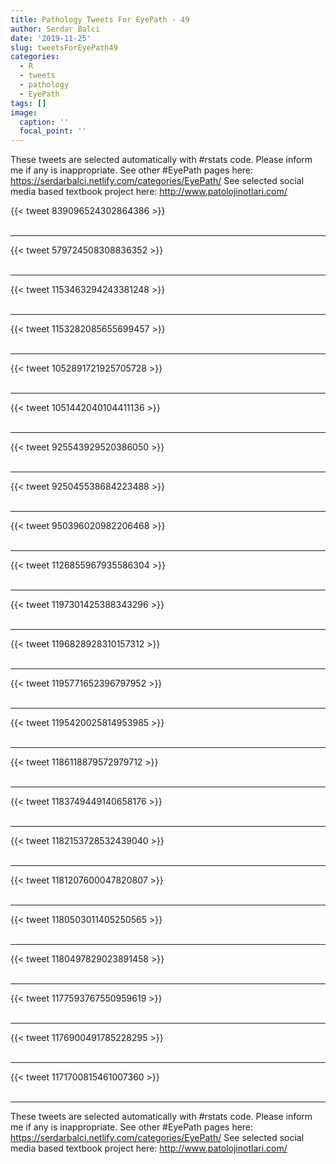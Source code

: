 ```yaml
---
title: Pathology Tweets For EyePath - 49
author: Serdar Balci
date: '2019-11-25'
slug: tweetsForEyePath49
categories:
  - R
  - tweets
  - pathology
  - EyePath
tags: []
image:
  caption: ''
  focal_point: ''
---
```



These tweets are selected automatically with #rstats code. Please inform me if any is inappropriate.
See other #EyePath pages here: https://serdarbalci.netlify.com/categories/EyePath/ 
See selected social media based textbook project here: http://www.patolojinotlari.com/

{{< tweet 839096524302864386 >}}
<br>
<br>
<hr>
{{< tweet 579724508308836352 >}}
<br>
<br>
<hr>
{{< tweet 1153463294243381248 >}}
<br>
<br>
<hr>
{{< tweet 1153282085655699457 >}}
<br>
<br>
<hr>
{{< tweet 1052891721925705728 >}}
<br>
<br>
<hr>
{{< tweet 1051442040104411136 >}}
<br>
<br>
<hr>
{{< tweet 925543929520386050 >}}
<br>
<br>
<hr>
{{< tweet 925045538684223488 >}}
<br>
<br>
<hr>
{{< tweet 950396020982206468 >}}
<br>
<br>
<hr>
{{< tweet 1126855967935586304 >}}
<br>
<br>
<hr>
{{< tweet 1197301425388343296 >}}
<br>
<br>
<hr>
{{< tweet 1196828928310157312 >}}
<br>
<br>
<hr>
{{< tweet 1195771652396797952 >}}
<br>
<br>
<hr>
{{< tweet 1195420025814953985 >}}
<br>
<br>
<hr>
{{< tweet 1186118879572979712 >}}
<br>
<br>
<hr>
{{< tweet 1183749449140658176 >}}
<br>
<br>
<hr>
{{< tweet 1182153728532439040 >}}
<br>
<br>
<hr>
{{< tweet 1181207600047820807 >}}
<br>
<br>
<hr>
{{< tweet 1180503011405250565 >}}
<br>
<br>
<hr>
{{< tweet 1180497829023891458 >}}
<br>
<br>
<hr>
{{< tweet 1177593767550959619 >}}
<br>
<br>
<hr>
{{< tweet 1176900491785228295 >}}
<br>
<br>
<hr>
{{< tweet 1171700815461007360 >}}
<br>
<br>
<hr>


These tweets are selected automatically with #rstats code. Please inform me if any is inappropriate.
See other #EyePath pages here: https://serdarbalci.netlify.com/categories/EyePath/ 
See selected social media based textbook project here: http://www.patolojinotlari.com/
